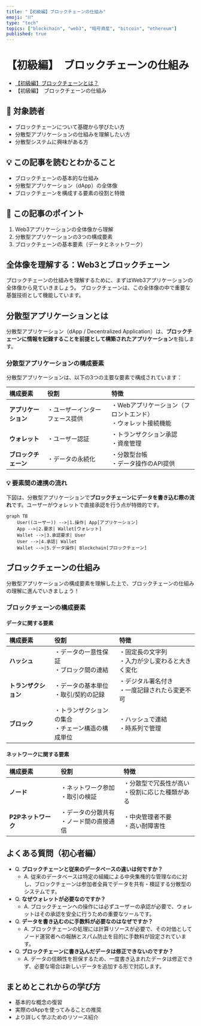 ```yaml
---
title: "【初級編】ブロックチェーンの仕組み"
emoji: "⛓️"
type: "tech"
topics: ["blockchain", "web3", "暗号資産", "bitcoin", "ethereum"]
published: true
---
```


# 【初級編】　ブロックチェーンの仕組み

- [【初級編】ブロックチェーンとは？](https://zenn.dev/pokotarooo/articles/2025-04-23-what-is-blockchain)
- 【初級編】　ブロックチェーンの仕組み

## 🎯 対象読者

- ブロックチェーンについて基礎から学びたい方
- 分散型アプリケーションの仕組みを理解したい方
- 分散型システムに興味がある方

## 💡 この記事を読むとわかること

- ブロックチェーンの基本的な仕組み
- 分散型アプリケーション（dApp）の全体像
- ブロックチェーンを構成する要素の役割と特徴

## 🧾 この記事のポイント

1. Web3アプリケーションの全体像から理解
2. 分散型アプリケーションの3つの構成要素
3. ブロックチェーンの基本要素（データとネットワーク）

## 全体像を理解する：Web3とブロックチェーン

ブロックチェーンの仕組みを理解するために、まずはWeb3アプリケーションの全体像から見ていきましょう。
ブロックチェーンは、この全体像の中で重要な基盤技術として機能しています。

## 分散型アプリケーションとは

分散型アプリケーション（dApp / Decentralized Application）は、**ブロックチェーンに情報を記録することを前提として構築されたアプリケーション**を指します。

### 分散型アプリケーションの構成要素

分散型アプリケーションは、以下の3つの主要な要素で構成されています：

|構成要素|役割|特徴|
|:---|:---|:---|
|**アプリケーション**|・ユーザーインターフェース提供|・Webアプリケーション（フロントエンド）<br>・ウォレット接続機能|
|**ウォレット**|・ユーザー認証|・トランザクション承認<br>・資産管理|
|**ブロックチェーン**|・データの永続化|・分散型台帳<br>・データ操作のAPI提供|

### 💡 要素間の連携の流れ

下図は、分散型アプリケーションで**ブロックチェーンにデータを書き込む際の流れ**です。ユーザーがウォレットで直接承認を行う点が特徴的です。

```mermaid
graph TB
    User((ユーザー)) -->|1.操作| App[アプリケーション]
    App -->|2.要求| Wallet[ウォレット]
    Wallet -->|3.承認要求| User
    User -->|4.承認| Wallet
    Wallet -->|5.データ操作| Blockchain[ブロックチェーン]
```

## ブロックチェーンの仕組み

分散型アプリケーションの構成要素を理解した上で、ブロックチェーンの仕組みの理解に進んでいきましょう！

### ブロックチェーンの構成要素

#### データに関する要素

|構成要素|役割|特徴|
|:---|:---|:---|
|**ハッシュ**|・データの一意性保証<br>・ブロック間の連結|・固定長の文字列<br>・入力が少し変わると大きく変化|
|**トランザクション**|・データの基本単位<br>・取引/契約の記録|・デジタル署名付き<br>・一度記録されたら変更不可|
|**ブロック**|・トランザクションの集合<br>・チェーン構造の構成単位|・ハッシュで連結<br>・時系列で管理|

#### ネットワークに関する要素

|構成要素|役割|特徴|
|:---|:---|:---|
|**ノード**|・ネットワーク参加<br>・取引の検証|・分散型で冗長性が高い<br>・役割に応じた種類がある|
|**P2Pネットワーク**|・データの分散共有<br>・ノード間の直接通信|・中央管理者不要<br>・高い耐障害性|

## よくある質問（初心者編）

- Q. **ブロックチェーンと従来のデータベースの違いは何ですか？**
  - A. 従来のデータベースは特定の組織による中央集権的な管理なのに対し、ブロックチェーンは参加者全員でデータを共有・検証する分散型のシステムです。
- Q. **なぜウォレットが必要なのですか？**
  - A. ブロックチェーンへの操作には必ずユーザーの承認が必要で、ウォレットはその承認を安全に行うための重要なツールです。
- Q. **データを書き込むのに手数料が必要なのはなぜですか？**
  - A. ブロックチェーンの処理には計算リソースが必要で、その対価としてノード運営者への報酬とスパム防止を目的に手数料が設定されています。
- Q. **ブロックチェーンに書き込んだデータは修正できないのですか？**
  - A. データの信頼性を担保するため、一度書き込まれたデータは修正できず、必要な場合は新しいデータを追加する形で対応します。

## まとめとこれからの学び方

- 基本的な概念の復習
- 実際のdAppを使ってみることの推奨
- より詳しく学ぶためのリソース紹介
